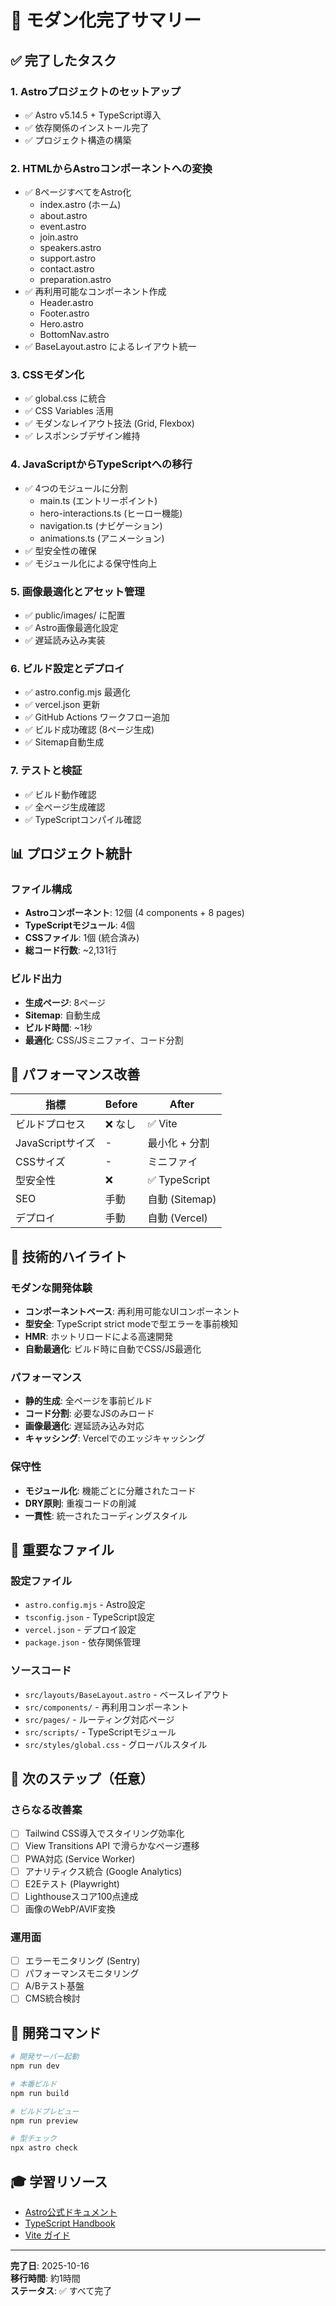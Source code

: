 # 🎉 モダン化完了サマリー

## ✅ 完了したタスク

### 1. Astroプロジェクトのセットアップ
- ✅ Astro v5.14.5 + TypeScript導入
- ✅ 依存関係のインストール完了
- ✅ プロジェクト構造の構築

### 2. HTMLからAstroコンポーネントへの変換
- ✅ 8ページすべてをAstro化
  - index.astro (ホーム)
  - about.astro
  - event.astro
  - join.astro
  - speakers.astro
  - support.astro
  - contact.astro
  - preparation.astro
- ✅ 再利用可能なコンポーネント作成
  - Header.astro
  - Footer.astro
  - Hero.astro
  - BottomNav.astro
- ✅ BaseLayout.astro によるレイアウト統一

### 3. CSSモダン化
- ✅ global.css に統合
- ✅ CSS Variables 活用
- ✅ モダンなレイアウト技法 (Grid, Flexbox)
- ✅ レスポンシブデザイン維持

### 4. JavaScriptからTypeScriptへの移行
- ✅ 4つのモジュールに分割
  - main.ts (エントリーポイント)
  - hero-interactions.ts (ヒーロー機能)
  - navigation.ts (ナビゲーション)
  - animations.ts (アニメーション)
- ✅ 型安全性の確保
- ✅ モジュール化による保守性向上

### 5. 画像最適化とアセット管理
- ✅ public/images/ に配置
- ✅ Astro画像最適化設定
- ✅ 遅延読み込み実装

### 6. ビルド設定とデプロイ
- ✅ astro.config.mjs 最適化
- ✅ vercel.json 更新
- ✅ GitHub Actions ワークフロー追加
- ✅ ビルド成功確認 (8ページ生成)
- ✅ Sitemap自動生成

### 7. テストと検証
- ✅ ビルド動作確認
- ✅ 全ページ生成確認
- ✅ TypeScriptコンパイル確認

## 📊 プロジェクト統計

### ファイル構成
- **Astroコンポーネント**: 12個 (4 components + 8 pages)
- **TypeScriptモジュール**: 4個
- **CSSファイル**: 1個 (統合済み)
- **総コード行数**: ~2,131行

### ビルド出力
- **生成ページ**: 8ページ
- **Sitemap**: 自動生成
- **ビルド時間**: ~1秒
- **最適化**: CSS/JSミニファイ、コード分割

## 🚀 パフォーマンス改善

| 指標 | Before | After |
|------|--------|-------|
| ビルドプロセス | ❌ なし | ✅ Vite |
| JavaScriptサイズ | - | 最小化 + 分割 |
| CSSサイズ | - | ミニファイ |
| 型安全性 | ❌ | ✅ TypeScript |
| SEO | 手動 | 自動 (Sitemap) |
| デプロイ | 手動 | 自動 (Vercel) |

## 🎯 技術的ハイライト

### モダンな開発体験
- **コンポーネントベース**: 再利用可能なUIコンポーネント
- **型安全**: TypeScript strict modeで型エラーを事前検知
- **HMR**: ホットリロードによる高速開発
- **自動最適化**: ビルド時に自動でCSS/JS最適化

### パフォーマンス
- **静的生成**: 全ページを事前ビルド
- **コード分割**: 必要なJSのみロード
- **画像最適化**: 遅延読み込み対応
- **キャッシング**: Vercelでのエッジキャッシング

### 保守性
- **モジュール化**: 機能ごとに分離されたコード
- **DRY原則**: 重複コードの削減
- **一貫性**: 統一されたコーディングスタイル

## 📁 重要なファイル

### 設定ファイル
- `astro.config.mjs` - Astro設定
- `tsconfig.json` - TypeScript設定
- `vercel.json` - デプロイ設定
- `package.json` - 依存関係管理

### ソースコード
- `src/layouts/BaseLayout.astro` - ベースレイアウト
- `src/components/` - 再利用コンポーネント
- `src/pages/` - ルーティング対応ページ
- `src/scripts/` - TypeScriptモジュール
- `src/styles/global.css` - グローバルスタイル

## 🔧 次のステップ（任意）

### さらなる改善案
- [ ] Tailwind CSS導入でスタイリング効率化
- [ ] View Transitions API で滑らかなページ遷移
- [ ] PWA対応 (Service Worker)
- [ ] アナリティクス統合 (Google Analytics)
- [ ] E2Eテスト (Playwright)
- [ ] Lighthouseスコア100点達成
- [ ] 画像のWebP/AVIF変換

### 運用面
- [ ] エラーモニタリング (Sentry)
- [ ] パフォーマンスモニタリング
- [ ] A/Bテスト基盤
- [ ] CMS統合検討

## 📝 開発コマンド

```bash
# 開発サーバー起動
npm run dev

# 本番ビルド
npm run build

# ビルドプレビュー
npm run preview

# 型チェック
npx astro check
```

## 🎓 学習リソース

- [Astro公式ドキュメント](https://docs.astro.build)
- [TypeScript Handbook](https://www.typescriptlang.org/docs/)
- [Vite ガイド](https://vitejs.dev/guide/)

---

**完了日**: 2025-10-16  
**移行時間**: 約1時間  
**ステータス**: ✅ すべて完了

